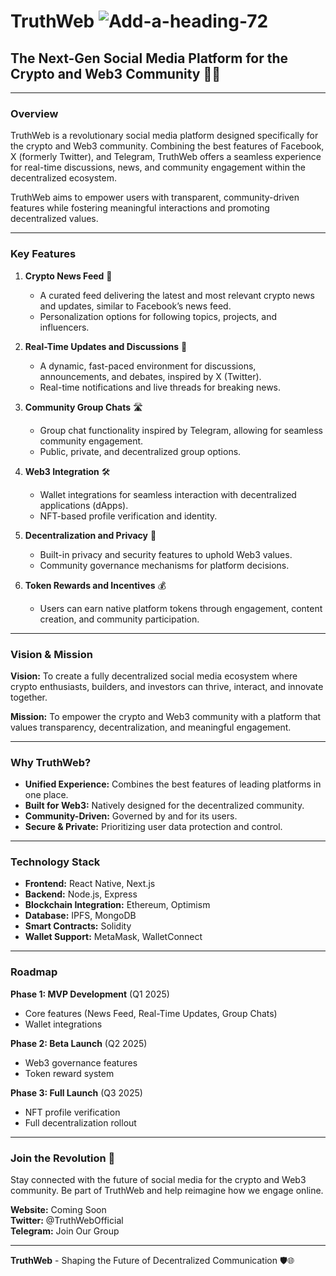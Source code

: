 # TruthWeb <img src="https://i.ibb.co/8gvcZmX/Add-a-heading-72.png" alt="Add-a-heading-72" border="0">

## The Next-Gen Social Media Platform for the Crypto and Web3 Community 📢🌐

---

### Overview
TruthWeb is a revolutionary social media platform designed specifically for the crypto and Web3 community. Combining the best features of Facebook, X (formerly Twitter), and Telegram, TruthWeb offers a seamless experience for real-time discussions, news, and community engagement within the decentralized ecosystem.

TruthWeb aims to empower users with transparent, community-driven features while fostering meaningful interactions and promoting decentralized values.

---

### Key Features

1. **Crypto News Feed** 💬
   - A curated feed delivering the latest and most relevant crypto news and updates, similar to Facebook’s news feed.
   - Personalization options for following topics, projects, and influencers.

2. **Real-Time Updates and Discussions** 🎤
   - A dynamic, fast-paced environment for discussions, announcements, and debates, inspired by X (Twitter).
   - Real-time notifications and live threads for breaking news.

3. **Community Group Chats** 🛣️
   - Group chat functionality inspired by Telegram, allowing for seamless community engagement.
   - Public, private, and decentralized group options.

4. **Web3 Integration** 🛠️
   - Wallet integrations for seamless interaction with decentralized applications (dApps).
   - NFT-based profile verification and identity.

5. **Decentralization and Privacy** 🏰
   - Built-in privacy and security features to uphold Web3 values.
   - Community governance mechanisms for platform decisions.

6. **Token Rewards and Incentives** 💰
   - Users can earn native platform tokens through engagement, content creation, and community participation.

---

### Vision & Mission

**Vision:** To create a fully decentralized social media ecosystem where crypto enthusiasts, builders, and investors can thrive, interact, and innovate together.

**Mission:** To empower the crypto and Web3 community with a platform that values transparency, decentralization, and meaningful engagement.

---

### Why TruthWeb?

- **Unified Experience:** Combines the best features of leading platforms in one place.
- **Built for Web3:** Natively designed for the decentralized community.
- **Community-Driven:** Governed by and for its users.
- **Secure & Private:** Prioritizing user data protection and control.

---

### Technology Stack

- **Frontend:** React Native, Next.js
- **Backend:** Node.js, Express
- **Blockchain Integration:** Ethereum, Optimism
- **Database:** IPFS, MongoDB
- **Smart Contracts:** Solidity
- **Wallet Support:** MetaMask, WalletConnect

---

### Roadmap

**Phase 1: MVP Development** (Q1 2025)
- Core features (News Feed, Real-Time Updates, Group Chats)
- Wallet integrations

**Phase 2: Beta Launch** (Q2 2025)
- Web3 governance features
- Token reward system

**Phase 3: Full Launch** (Q3 2025)
- NFT profile verification
- Full decentralization rollout

---

### Join the Revolution 🚀

Stay connected with the future of social media for the crypto and Web3 community. Be part of TruthWeb and help reimagine how we engage online.

**Website:** Coming Soon  
**Twitter:** @TruthWebOfficial  
**Telegram:** Join Our Group

---

**TruthWeb** - Shaping the Future of Decentralized Communication 🛡️🌐


